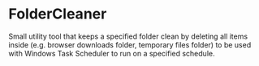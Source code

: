 # FolderCleaner
Small utility tool that keeps a specified folder clean by deleting all items inside (e.g. browser downloads folder, temporary files folder) to be used with Windows Task Scheduler to run on a specified schedule.
